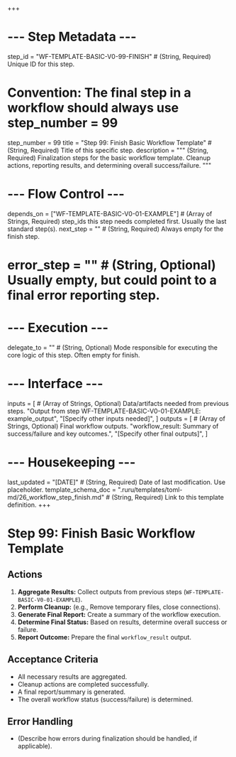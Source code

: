 +++
# --- Step Metadata ---
step_id = "WF-TEMPLATE-BASIC-V0-99-FINISH" # (String, Required) Unique ID for this step.
# Convention: The final step in a workflow should always use step_number = 99
step_number = 99
title = "Step 99: Finish Basic Workflow Template" # (String, Required) Title of this specific step.
description = """
(String, Required) Finalization steps for the basic workflow template.
Cleanup actions, reporting results, and determining overall success/failure.
"""

# --- Flow Control ---
depends_on = ["WF-TEMPLATE-BASIC-V0-01-EXAMPLE"] # (Array of Strings, Required) step_ids this step needs completed first. Usually the last standard step(s).
next_step = "" # (String, Required) Always empty for the finish step.
# error_step = "" # (String, Optional) Usually empty, but could point to a final error reporting step.

# --- Execution ---
delegate_to = "" # (String, Optional) Mode responsible for executing the core logic of this step. Often empty for finish.

# --- Interface ---
inputs = [ # (Array of Strings, Optional) Data/artifacts needed from previous steps.
    "Output from step WF-TEMPLATE-BASIC-V0-01-EXAMPLE: example_output",
    "[Specify other inputs needed]",
]
outputs = [ # (Array of Strings, Optional) Final workflow outputs.
    "workflow_result: Summary of success/failure and key outcomes.",
    "[Specify other final outputs]",
]

# --- Housekeeping ---
last_updated = "[DATE]" # (String, Required) Date of last modification. Use placeholder.
template_schema_doc = ".ruru/templates/toml-md/26_workflow_step_finish.md" # (String, Required) Link to this template definition.
+++

# Step 99: Finish Basic Workflow Template

## Actions

1.  **Aggregate Results:** Collect outputs from previous steps (`WF-TEMPLATE-BASIC-V0-01-EXAMPLE`).
2.  **Perform Cleanup:** (e.g., Remove temporary files, close connections).
3.  **Generate Final Report:** Create a summary of the workflow execution.
4.  **Determine Final Status:** Based on results, determine overall success or failure.
5.  **Report Outcome:** Prepare the final `workflow_result` output.

## Acceptance Criteria

*   All necessary results are aggregated.
*   Cleanup actions are completed successfully.
*   A final report/summary is generated.
*   The overall workflow status (success/failure) is determined.

## Error Handling

*   (Describe how errors during finalization should be handled, if applicable).
